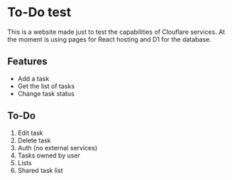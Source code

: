 # To-Do test

This is a website made just to test the capabilities of Clouflare services. At the moment is using pages for React hosting and D1 for the database.

## Features

- Add a task
- Get the list of tasks
- Change task status

## To-Do

1. Edit task
1. Delete task
1. Auth (no external services)
1. Tasks owned by user
1. Lists
1. Shared task list
